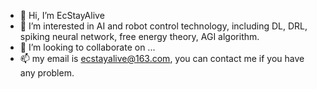 - 👋 Hi, I’m EcStayAlive
- 👀 I’m interested in AI and robot control technology, including DL, DRL, spiking neural network, free energy theory, AGI algorithm.
- 💞️ I’m looking to collaborate on ...
- 📫 my email is ecstayalive@163.com, you can contact me if you have any problem.

<!---
ecstayalive/ecstayalive is a ✨ special ✨ repository because its `README.md` (this file) appears on your GitHub profile.
You can click the Preview link to take a look at your changes.
--->

